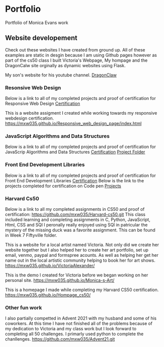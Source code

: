 # Portfolio
Portfolio of Monica Evans work 

## Website developement 
Check out these websites I have created from ground up. 
All of these examples are static in desgin because I am using Github pages however as part of the cs50 class I built Victoria's Webpage, My hompage and the DragonCalw site orginally as dynamic websites using Flask. 

My son's website for his youtube channel. [DragonClaw](https://mxw035.github.io/dragonclaw/index.html)

### Resonsive Web Design

Below is a link to all of my completed projects and proof of certification for Responsive Web Design 
[Certification](https://github.com/mxw035/freecodecamp.git)

This is a website assigment I created while working towards my responsive webdesign certification. 
https://mxw035.github.io/Responsive_web_design_page/index.html

### JavaScript Algorithms and Data Structures 

Below is a link to all of my completed projects and proof of certification for JavaScrip Algorithms and Data Structures 
[Certification](https://github.com/mxw035/freecodecamp/blob/cca25732c9d450eb377e29f38bae7037721107ce/JavaScript%20Algorithms%20and%20Data%20Structures%20Certification%20_%20freeCodeCamp.org.pdf)
[Project Folder](https://github.com/mxw035/freecodecamp/tree/main/JavaScript%20Algorithms%20and%20Data%20Structures)

### Front End Development Libraries 

Below is a link to all of my completed projects and proof of certification for Front End Development Libraries
[Certification](https://github.com/mxw035/freecodecamp/blob/cca25732c9d450eb377e29f38bae7037721107ce/Front%20end%20development%20cert.pdf)
Below is the link to the projects completed for certification on Code pen 
[Projects](https://github.com/mxw035/freecodecamp/blob/cca25732c9d450eb377e29f38bae7037721107ce/Front%20End%20Development%20Libraries.md)

### Harvard Cs50

Below is a link to all my completed assignments in CS50 and proof of certification: 
https://github.com/mxw035/Harvard-cs50.git
This class included learning and completing assignments in C, Python, JavaScript, Html, CSS and SQl 
I peronally really enjoyed using SQl in patricular the mystery of the missing duck was a favorite assignment. This can be found in Week 7 Fiftyville folder. 

This is a website for a local artist named Victoria. Not only did we create her website together but I also helped her to create her art portfolio, set up email, venmo, paypal and formspree acounts. As well as helping her get her name out in the local artistic community helping to book her for art shows. 
https://mxw035.github.io/VictoriaAlexander/

This is the demo I created for Victoria before we began working on her personal site. 
https://mxw035.github.io/Monica-s-Art/

This is a homepage I made while completing my Harvard CS50 certification. 
https://mxw035.github.io/Hompage_cs50/

### Other fun work 
I also partially competted in Advent 2021 with my husband and some of his coworkers. At this time I have not finished all of the problems because of my dedication
to Victoria and my class work but I look forward to completing all 50 challenges. I primarly used python to complete the chanllenges. 
https://github.com/mxw035/Advent21.git
